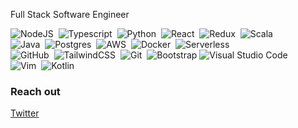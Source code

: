 Full Stack Software Engineer

![NodeJS](https://img.shields.io/badge/-NodeJS-333333?style=flat&logo=javascript)&nbsp;
![Typescript](https://img.shields.io/badge/-Typescript-333333?style=flat&logo=typescript)&nbsp;
![Python](https://img.shields.io/badge/-Python-333333?style=flat&logo=python)&nbsp;
![React](https://img.shields.io/badge/-React-333333?style=flat&logo=react)&nbsp;
![Redux](https://img.shields.io/badge/-Redux-333333?style=flat&logo=redux)&nbsp;
![Scala](https://img.shields.io/badge/-Scala-333333?style=flat&logo=scala)&nbsp;\
![Java](https://img.shields.io/badge/-Java-333333?style=flat&logo=java)&nbsp;
![Postgres](https://img.shields.io/badge/-Postgres-333333?style=flat&logo=postgresql)&nbsp;
![AWS](https://img.shields.io/badge/-AWS-333333?style=flat&logo=amazon-aws)&nbsp;
![Docker](https://img.shields.io/badge/-Docker-333333?style=flat&logo=docker)&nbsp;
![Serverless](https://img.shields.io/badge/-Serverless-333333?style=flat&logo=python)&nbsp;\
![GitHub](https://img.shields.io/badge/-Github-333333?style=flat&logo=serverless)&nbsp;
![TailwindCSS](https://img.shields.io/badge/-Tailwind-333333?style=flat&logo=tailwind-css)&nbsp;
![Git](https://img.shields.io/badge/-Git-333333?style=flat&logo=git)&nbsp;
![Bootstrap](https://img.shields.io/badge/-Bootstrap-333333?style=flat&logo=bootstrap)
![Visual Studio Code](https://img.shields.io/badge/-VSCode-333333?style=flat&logo=visual-studio-code)&nbsp;\
![Vim](https://img.shields.io/badge/-Vim-333333?style=flat&logo=vim)&nbsp;
![Kotlin](https://img.shields.io/badge/-Kotlin-333333?style=flat&logo=kotlin)&nbsp;

### Reach out
[Twitter](https://twitter.com/kyle__higginson)
